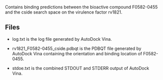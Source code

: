 Contains binding predictions between the bioactive compound F0582-0455 and the cside search space on the virulence factor rv1821.

## Files

- log.txt is the log file generated by AutoDock Vina.

- rv1821_F0582-0455_cside.pdbqt is the PDBQT file generated by AutoDock Vina containing the orientation and binding location of F0582-0455.

- stdoe.txt is the combined STDOUT and STDERR output of AutoDock Vina.

